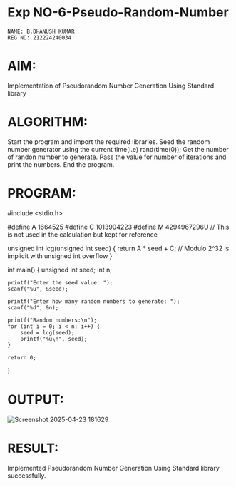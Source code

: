 # Exp NO-6-Pseudo-Random-Number

```
NAME: B.DHANUSH KUMAR
REG NO: 212224240034
```

# AIM: 
Implementation of Pseudorandom Number Generation Using Standard library

# ALGORITHM:
Start the program and import the required libraries.
Seed the random number generator using the current time(i.e) rand(time(0));
Get the number of randon number to generate.
Pass the value for number of iterations and print the numbers.
End the program.

# PROGRAM:

#include <stdio.h>

#define A 1664525
#define C 1013904223
#define M 4294967296U  // This is not used in the calculation but kept for reference

unsigned int lcg(unsigned int seed) {
    return A * seed + C;  // Modulo 2^32 is implicit with unsigned int overflow
}

int main() {
    unsigned int seed;
    int n;

    printf("Enter the seed value: ");
    scanf("%u", &seed);

    printf("Enter how many random numbers to generate: ");
    scanf("%d", &n);

    printf("Random numbers:\n");
    for (int i = 0; i < n; i++) {
        seed = lcg(seed);
        printf("%u\n", seed);
    }

    return 0;
}

# OUTPUT:

![Screenshot 2025-04-23 181629](https://github.com/user-attachments/assets/855a4d68-d162-4825-947b-26c1bce3865f)

# RESULT:

Implemented Pseudorandom Number Generation Using Standard library successfully.

